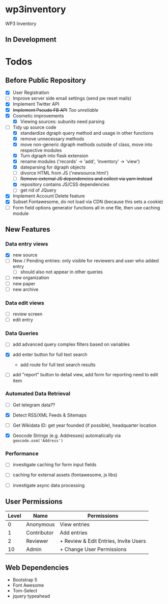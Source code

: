 # wp3inventory
WP3 Inventory

## In Development

# Todos

## Before Public Repository

- [x] User Registration
- [ ] Improve server side email settings (send pw reset mails)
- [x] Implement Twitter API
- [x] ~~Implement Pseudo FB API~~ *Too unreliable*
- [x] Cosmetic improvements
  - [x] Viewing sources: subunits need parsing
- [ ] Tidy up source code
  - [x] standardize dgraph query method and usage in other functions
  - [x] remove unnecessary methods
  - [x] move non-generic dgraph methods outside of class, move into respective modules
  - [x] Turn dgraph into flask extension
  - [x] rename modules ('records' -> 'add', 'inventory' -> 'view')
  - [x] dateparsing for dgraph objects
  - [ ] divorce HTML from JS ('newsource.html')
  - [ ] ~~Remove external JS dependencies and collect via yarn instead~~
  - [x] repository contains JS/CSS dependencies
  - [ ] get rid of JQuery
- [x] Implement Account Delete feature
- [x] Subset Fontawesome, do not load via CDN (because this sets a cookie)
- [ ] Form field options generator functions all in one file, then use caching module

## New Features


### Data entry views
- [x] new source
- [ ] New / Pending entries: only visible for reviewers and user who added entry
  - [ ] should also not appear in other queries
- [ ] new organization
- [ ] new paper
- [ ] new archive

### Data edit views

- [ ] review screen
- [ ] edit entry

### Data Queries

- [ ] add advanced query complex filters based on variables
- [x] add enter button for full text search
  - add route for full text search results
- [ ] add "report" button to detail view, add form for reporting need to edit item


### Automated Data Retrieval
- [ ] Get telegram data??
- [x] Detect RSS/XML Feeds & Sitemaps
- [ ] Get Wikidata ID: get year founded (if possible), headquarter location
- [x] Geocode Strings (e.g. Addresses) automatically via `geocode.osm('Address')`


### Performance

- [ ] investigate caching for form input fields
- [ ] caching for external assets (fontawesome, js libs)
- [ ] investigate async data processing



## User Permissions

Level | Name | Permissions
------|------|------------
0     | Anonymous | View entries
1     | Contributor  | Add entries
2     | Reviewer | + Review & Edit Entries, Invite Users
10    | Admin   | + Change User Permissions 


## Web Dependencies

- Bootstrap 5
- Font Awesome
- Tom-Select
- jquery typeahead
